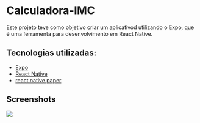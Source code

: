
<h1>Calculadora-IMC</h1>

Este projeto teve como objetivo criar um aplicativod utilizando o Expo, que é uma ferramenta para desenvolvimento em React Native.

## Tecnologias utilizadas:

  - [Expo](https://expo.io/)
  - [React Native](https://reactnative.dev/)
  - [react native paper](https://callstack.github.io/react-native-paper/)

## Screenshots

<img src="Captura1.PNG">

